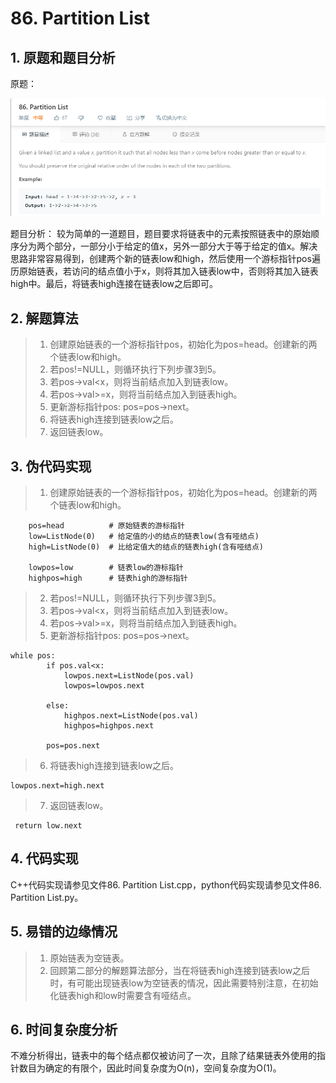 # 86. Partition List

## 1.  原题和题目分析

原题：

![avatar](https://github.com/Happyxianyueveryday/Leetcode-Notebook/blob/master/Linked%20List/86.%20Partition%20List/QQ%E6%88%AA%E5%9B%BE20190223193203.png)

题目分析：
较为简单的一道题目，题目要求将链表中的元素按照链表中的原始顺序分为两个部分，一部分小于给定的值x，另外一部分大于等于给定的值x。解决思路非常容易得到，创建两个新的链表low和high，然后使用一个游标指针pos遍历原始链表，若访问的结点值小于x，则将其加入链表low中，否则将其加入链表high中。最后，将链表high连接在链表low之后即可。

## 2. 解题算法

> 1. 创建原始链表的一个游标指针pos，初始化为pos=head。创建新的两个链表low和high。
> 2. 若pos!=NULL，则循环执行下列步骤3到5。
> 3. 若pos->val<x，则将当前结点加入到链表low。
> 4. 若pos->val>=x，则将当前结点加入到链表high。
> 5. 更新游标指针pos: pos=pos->next。
> 6. 将链表high连接到链表low之后。
> 7. 返回链表low。

## 3. 伪代码实现
> 1. 创建原始链表的一个游标指针pos，初始化为pos=head。创建新的两个链表low和high。

        pos=head          # 原始链表的游标指针
        low=ListNode(0)   # 给定值的小的结点的链表low(含有哑结点)
        high=ListNode(0)  # 比给定值大的结点的链表high(含有哑结点)

        lowpos=low        # 链表low的游标指针
        highpos=high      # 链表high的游标指针

> 2. 若pos!=NULL，则循环执行下列步骤3到5。
> 3. 若pos->val<x，则将当前结点加入到链表low。
> 4. 若pos->val>=x，则将当前结点加入到链表high。
> 5. 更新游标指针pos: pos=pos->next。

    while pos:
            if pos.val<x:
                lowpos.next=ListNode(pos.val)
                lowpos=lowpos.next
            
            else:
                highpos.next=ListNode(pos.val)
                highpos=highpos.next
            
            pos=pos.next
            
> 6. 将链表high连接到链表low之后。

    lowpos.next=high.next

> 7. 返回链表low。

     return low.next
     
## 4. 代码实现
C++代码实现请参见文件86. Partition List.cpp，python代码实现请参见文件86. Partition List.py。

## 5. 易错的边缘情况
> 1. 原始链表为空链表。
> 2. 回顾第二部分的解题算法部分，当在将链表high连接到链表low之后时，有可能出现链表low为空链表的情况，因此需要特别注意，在初始化链表high和low时需要含有哑结点。


## 6. 时间复杂度分析
不难分析得出，链表中的每个结点都仅被访问了一次，且除了结果链表外使用的指针数目为确定的有限个，因此时间复杂度为O(n)，空间复杂度为O(1)。

